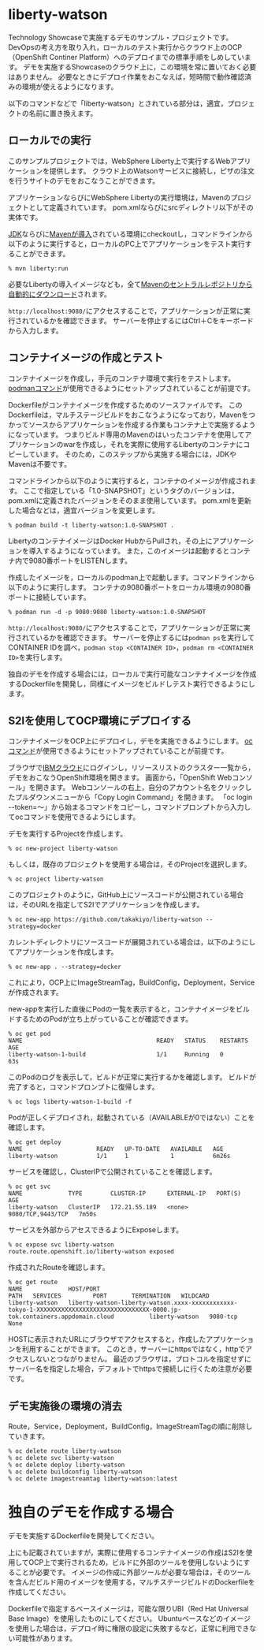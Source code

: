 # liberty-watson

Technology Showcaseで実施するデモのサンプル・プロジェクトです。
DevOpsの考え方を取り入れ，ローカルのテスト実行からクラウド上のOCP（OpenShift Continer Platform）へのデプロイまでの標準手順をしめしています。
デモを実施するShowcaseのクラウド上に，この環境を常に置いておく必要はありません。
必要なときにデプロイ作業をおこなえば，短時間で動作確認済みの環境が使えるようになります。

以下のコマンドなどで「liberty-watson」とされている部分は，適宜，プロジェクトの名前に置き換えます。

## ローカルでの実行

このサンプルプロジェクトでは，WebSphere Liberty上で実行するWebアプリケーションを提供します。
クラウド上のWatsonサービスに接続し，ピザの注文を行うサイトのデモをおこなうことができます。

アプリケーションならびにWebSphere Libertyの実行環境は，Mavenのプロジェクトとして定義されています。
pom.xmlならびにsrcディレクトリ以下がその実体です。

[JDK](https://developer.ibm.com/languages/java/semeru-runtimes/downloads/)ならびに[Mavenが導入](https://www.google.com/search?q=Maven+%E5%B0%8E%E5%85%A5)されている環境にcheckoutし，コマンドラインから以下のように実行すると，ローカルのPC上でアプリケーションをテスト実行することができます。

```
% mvn liberty:run
```

必要なLibertyの導入イメージなども，全て[Mavenのセントラルレポジトリから自動的にダウンロード](https://search.maven.org/search?q=com.ibm.websphere.appserver.runtime)されます。

`http://localhost:9080/`にアクセスすることで，アプリケーションが正常に実行されているかを確認できます。
サーバーを停止するにはCtrl＋Cをキーボードから入力します。

## コンテナイメージの作成とテスト

コンテナイメージを作成し，手元のコンテナ環境で実行をテストします。
[podmanコマンド](https://www.google.com/search?q=podman+%E5%B0%8E%E5%85%A5)が使用できるようにセットアップされていることが前提です。

Dockerfileがコンテナイメージを作成するためのソースファイルです。
このDockerfileは，マルチステージビルドをおこなうようになっており，Mavenをつかってソースからアプリケーションを作成する作業もコンテナ上で実施するようになっています。
つまりビルド専用のMavenのはいったコンテナを使用してアプリケーションのwarを作成し，それを実際に使用するLibertyのコンテナにコピーしています。
そのため，このステップから実施する場合には，JDKやMavenは不要です。

コマンドラインから以下のように実行すると，コンテナのイメージが作成されます。
ここで指定している「1.0-SNAPSHOT」というタグのバージョンは，pom.xmlに定義されたバージョンをそのまま使用しています。
pom.xmlを更新した場合などは，適宜バージョンを変更します。

```
% podman build -t liberty-watson:1.0-SNAPSHOT .
```

LibertyのコンテナイメージはDocker HubからPullされ，その上にアプリケーションを導入するようになっています。
また，このイメージは起動するとコンテナ内で9080番ポートをLISTENします。

作成したイメージを，ローカルのpodman上で起動します。コマンドラインから以下のように実行します。
コンテナの9080番ポートをローカル環境の9080番ポートに接続しています。

```
% podman run -d -p 9080:9080 liberty-watson:1.0-SNAPSHOT
```

`http://localhost:9080/`にアクセスすることで，アプリケーションが正常に実行されているかを確認できます。
サーバーを停止するには`podman ps`を実行してCONTAINER IDを調べ，`podman stop <CONTAINER ID>`，`podman rm <CONTAINER ID>`を実行します。

独自のデモを作成する場合には，ローカルで実行可能なコンテナイメージを作成するDockerfileを開発し，同様にイメージをビルドしテスト実行できるようにします。

## S2Iを使用してOCP環境にデプロイする

コンテナイメージをOCP上にデプロイし，デモを実施できるようにします。
[ocコマンド](https://cloud.ibm.com/docs/openshift?topic=openshift-openshift-cli&locale=ja)が使用できるようにセットアップされていることが前提です。

ブラウザで[IBMクラウド](https://cloud.ibm.com/)にログインし，リソースリストのクラスター一覧から，デモをおこなうOpenShift環境を開きます。
画面から，「OpenShift Webコンソール」を開きます。
Webコンソールの右上，自分のアカウント名をクリックしたプルダウンメニューから「Copy Login Command」を開きます。
「oc login --token=〜」から始まるコマンドをコピーし，コマンドプロンプトから入力してocコマンドを使用できるようにします。

デモを実行するProjectを作成します。

```
% oc new-project liberty-watson
```

もしくは，既存のプロジェクトを使用する場合は，そのProjectを選択します。

```
% oc project liberty-watson
```

このプロジェクトのように，GitHub上にソースコードが公開されている場合は，そのURLを指定してS2Iでアプリケーションを作成します。

```
% oc new-app https://github.com/takakiyo/liberty-watson --strategy=docker
```

カレントディレクトリにソースコードが展開されている場合は，以下のようにしてアプリケーションを作成します。

```
% oc new-app . --strategy=docker
```

これにより，OCP上にImageStreamTag，BuildConfig，Deployment，Serviceが作成されます。

new-appを実行した直後にPodの一覧を表示すると，コンテナイメージをビルドするためのPodが立ち上がっていることが確認できます。


```
% oc get pod
NAME                                      READY   STATUS    RESTARTS   AGE
liberty-watson-1-build                    1/1     Running   0          63s
```

このPodのログを表示して，ビルドが正常に実行するかを確認します。
ビルドが完了すると，コマンドプロンプトに復帰します。

```
% oc logs liberty-watson-1-build -f
```

Podが正しくデプロイされ，起動されている（AVAILABLEが0ではない）ことを確認します。

```
% oc get deploy
NAME                     READY   UP-TO-DATE   AVAILABLE   AGE
liberty-watson           1/1     1            1           6m26s
```

サービスを確認し，ClusterIPで公開されていることを確認します。

```
% oc get svc
NAME             TYPE        CLUSTER-IP      EXTERNAL-IP   PORT(S)             AGE
liberty-watson   ClusterIP   172.21.55.189   <none>        9080/TCP,9443/TCP   7m50s
```

サービスを外部からアセスできるようにExposeします。

```
% oc expose svc liberty-watson
route.route.openshift.io/liberty-watson exposed
```

作成されたRouteを確認します。

```
% oc get route
NAME             HOST/PORT                                                                                                                         PATH   SERVICES         PORT       TERMINATION   WILDCARD
liberty-watson   liberty-watson-liberty-watson.xxxx-xxxxxxxxxxxx-tokyo-1-XXXXXXXXXXXXXXXXXXXXXXXXXXXXXXXX-0000.jp-tok.containers.appdomain.cloud          liberty-watson   9080-tcp                 None
```

HOSTに表示されたURLにブラウザでアクセスすると，作成したアプリケーションを利用することができます。
このとき，サーバーにhttpsではなく，httpでアクセスしないとつながりません。
最近のブラウザは，プロトコルを指定せずにサーバー名を指定した場合，デフォルトでhttpsで接続しに行くため注意が必要です。

## デモ実施後の環境の消去

Route，Service，Deployment，BuildConfig，ImageStreamTagの順に削除していきます。

```
% oc delete route liberty-watson
% oc delete svc liberty-watson
% oc delete deploy liberty-watson
% oc delete buildconfig liberty-watson
% oc delete imagestreamtag liberty-watson:latest
```

# 独自のデモを作成する場合

デモを実施するDockerfileを開発してください。

上にも記載されていますが，実際に使用するコンテナイメージの作成はS2Iを使用してOCP上で実行されるため，ビルドに外部のツールを使用しないようにすることが必要です。
イメージの作成に外部ツールが必要な場合は，そのツールを含んだビルド用のイメージを使用する，マルチステージビルドのDockerfileを作成してください。

Dockerfileで指定するベースイメージは，可能な限りUBI（Red Hat Universal Base Image）を使用したものにしてください。
Ubuntuベースなどのイメージを使用した場合は，デプロイ時に権限の設定に失敗するなど，正常に利用できない可能性があります。
